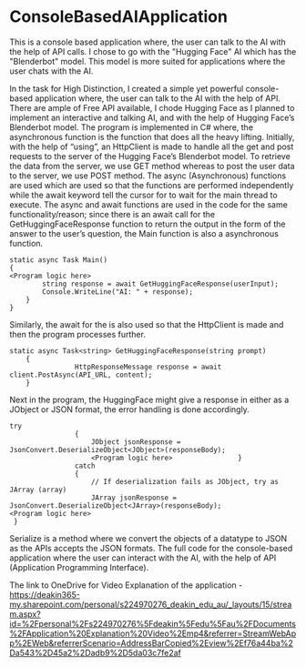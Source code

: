 # ConsoleBasedAIApplication
This is a console based application where, the user can talk to the AI with the help of API calls. I chose to go with the "Hugging Face" AI which has the "Blenderbot" model. This model is more suited for applications where the user chats with the AI. 

In the task for High Distinction, I created a simple yet powerful console-based application where, the user can talk to the AI with the help of API. There are ample of Free API available, I chode Hugging Face as I planned to implement an interactive and talking AI, and with the help of Hugging Face’s Blenderbot model. 
	The program is implemented in C# where, the asynchronous function is the function that does all the heavy lifting. Initially, with the help of “using”, an HttpClient  is made to handle all the get and post requests to the server of the Hugging Face’s Blenderbot model. To retrieve the data from the server, we use GET method whereas to post the user data to the server, we use POST method. 
	The async (Asynchronous) functions are used which are used so that the functions are performed independently while the await keyword tell the cursor for to wait for the main thread to execute. The async and await functions are used in the code for the same functionality/reason; since there is an await call for the GetHuggingFaceResponse function to return the output in the form of the answer to the user’s question, the Main function is also a asynchronous function. 
 
    static async Task Main()
    {
	<Program logic here>
            string response = await GetHuggingFaceResponse(userInput);
            Console.WriteLine("AI: " + response);
        }
    }
    
Similarly, the await for the is also used so that the HttpClient is made and then the program processes further. 

	static async Task<string> GetHuggingFaceResponse(string prompt)
    	{
                	HttpResponseMessage response = await client.PostAsync(API_URL, content);
    	}


Next in the program, the HuggingFace might give a response in either as a JObject or JSON format, the error handling is done accordingly. 

	try
	                {
	                    JObject jsonResponse = JsonConvert.DeserializeObject<JObject>(responseBody);
	                    <Program logic here>                }
	                catch
	                {
	                    // If deserialization fails as JObject, try as JArray (array)
	                    JArray jsonResponse = JsonConvert.DeserializeObject<JArray>(responseBody);
	<Program logic here>               
	 }

Serialize is a method where we convert the objects of a datatype to JSON as the APIs accepts the JSON formats. The full code for the console-based application where the user can interact with the AI, with the help of API (Application Programming Interface). 

The link to OneDrive for Video Explanation of the application - 
https://deakin365-my.sharepoint.com/personal/s224970276_deakin_edu_au/_layouts/15/stream.aspx?id=%2Fpersonal%2Fs224970276%5Fdeakin%5Fedu%5Fau%2FDocuments%2FApplication%20Explanation%20Video%2Emp4&referrer=StreamWebApp%2EWeb&referrerScenario=AddressBarCopied%2Eview%2Ef76a44ba%2Da543%2D45a2%2Dadb9%2D5da03c7fe2af
 
